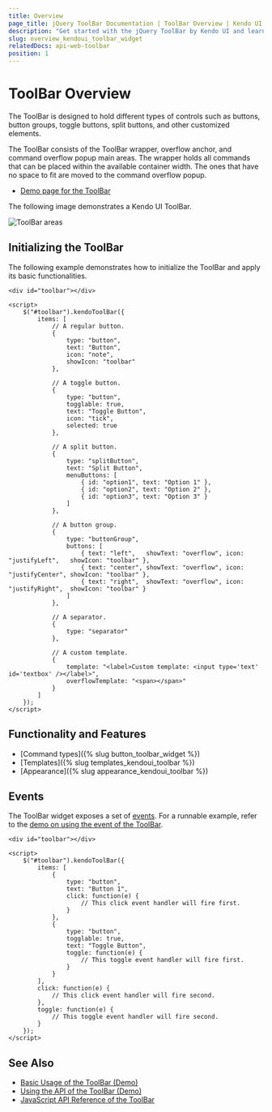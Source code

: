 ```yaml
---
title: Overview
page_title: jQuery ToolBar Documentation | ToolBar Overview | Kendo UI
description: "Get started with the jQuery ToolBar by Kendo UI and learn how to initialize the widget and use its events."
slug: overview_kendoui_toolbar_widget
relatedDocs: api-web-toolbar
position: 1
---
```


# ToolBar Overview

The ToolBar is designed to hold different types of controls such as buttons, button groups, toggle buttons, split buttons, and other customized elements.

The ToolBar consists of the ToolBar wrapper, overflow anchor, and command overflow popup main areas. The wrapper holds all commands that can be placed within the available container width. The ones that have no space to fit are moved to the command overflow popup.

* [Demo page for the ToolBar](https://demos.telerik.com/kendo-ui/toolbar/index)

The following image demonstrates a Kendo UI ToolBar.

![ToolBar areas](toolbar-areas.png)

## Initializing the ToolBar

The following example demonstrates how to initialize the ToolBar and apply its basic functionalities.

    <div id="toolbar"></div>

    <script>
        $("#toolbar").kendoToolBar({
            items: [
                // A regular button.
                {
                    type: "button",
                    text: "Button",
                    icon: "note",
                    showIcon: "toolbar"
                },

                // A toggle button.
                {
                    type: "button",
                    togglable: true,
                    text: "Toggle Button",
                    icon: "tick",
                    selected: true
                },

                // A split button.
                {
                    type: "splitButton",
                    text: "Split Button",
                    menuButtons: [
                        { id: "option1", text: "Option 1" },
                        { id: "option2", text: "Option 2" },
                        { id: "option3", text: "Option 3" }
                    ]
                },

                // A button group.
                {
                    type: "buttonGroup",
                    buttons: [
                        { text: "left",   showText: "overflow", icon: "justifyLeft",   showIcon: "toolbar" },
                        { text: "center", showText: "overflow", icon: "justifyCenter", showIcon: "toolbar" },
                        { text: "right",  showText: "overflow", icon: "justifyRight",  showIcon: "toolbar" }
                    ]
                },

                // A separator.
                {
                    type: "separator"
                },

                // A custom template.
                {
                    template: "<label>Custom template: <input type='text' id='textbox' /></label>",
                    overflowTemplate: "<span></span>"
                }
            ]
        });
    </script>

## Functionality and Features

* [Command types]({% slug button_toolbar_widget %})
* [Templates]({% slug templates_kendoui_toolbar %})
* [Appearance]({% slug appearance_kendoui_toolbar %})

## Events

The ToolBar widget exposes a set of [events](/api/javascript/ui/toolbar/events). For a runnable example, refer to the [demo on using the event of the ToolBar](https://demos.telerik.com/kendo-ui/toolbar/events).

    <div id="toolbar"></div>

    <script>
        $("#toolbar").kendoToolBar({
            items: [
                {
                    type: "button",
                    text: "Button 1",
                    click: function(e) {
                        // This click event handler will fire first.
                    }
                },
                {
                    type: "button",
                    togglable: true,
                    text: "Toggle Button",
                    toggle: function(e) {
                        // This toggle event handler will fire first.
                    }
                }
            ],
            click: function(e) {
                // This click event handler will fire second.
            },
            toggle: function(e) {
                // This toggle event handler will fire second.
            }
        });
    </script>

## See Also

* [Basic Usage of the ToolBar (Demo)](https://demos.telerik.com/kendo-ui/toolbar/index)
* [Using the API of the ToolBar (Demo)](https://demos.telerik.com/kendo-ui/toolbar/api)
* [JavaScript API Reference of the ToolBar](/api/javascript/ui/toolbar)
